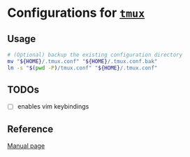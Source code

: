 # Configurations for [`tmux`](https://github.com/tmux/tmux)

## Usage

```bash
# (Optional) backup the existing configuration directory
mv "${HOME}/.tmux.conf" "${HOME}/.tmux.conf.bak"
ln -s "$(pwd -P)/tmux.conf" "${HOME}/.tmux.conf"
```

## TODOs

- [ ] enables vim keybindings

## Reference

[Manual page](https://man.openbsd.org/OpenBSD-current/man1/tmux.1)
